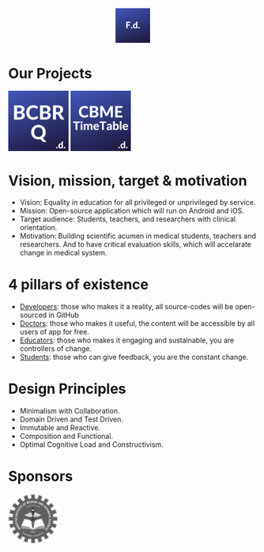 
## <p align="center"><img alt="FlutterDoctor.com" src="logos/FdCBlue.png" width="70"></p>

##
# Our Projects
 [<img alt="FlutterDoctor.com" src="logos/BCBRCBlue.png" width="122">](BCBR/BCBR_Q_Bank.md)
 [<img alt="FlutterDoctor.com" src="logos/CBMETimeTable.png" width="122">]()

  
# Vision, mission, target & motivation 
* Vision: Equality in education for all privileged or unprivileged by service.
* Mission: Open-source application which will run on Android and iOS. 
* Target audience: Students, teachers, and researchers with clinical orientation. 
* Motivation: Building scientific acumen in medical students, teachers and researchers. And to have critical evaluation skills, which will accelarate change in medical system. 

# 4 pillars of existence
* [Developers](): those who makes it a reality, all source-codes will be open-sourced in GitHub  
* [Doctors](): those who makes it useful, the content will be accessible by all users of app for free. 
* [Educators](): those who makes it engaging and sustainable, you are controllers of change.
* [Students](): those who can give feedback, you are the constant change. 

# Design Principles 
* Minimalism with Collaboration. 
* Domain Driven and Test Driven.
* Immutable and Reactive.
* Composition and Functional.
* Optimal Cognitive Load and Constructivism.


# Sponsors
<img alt="flutter doctor logo" src="logos/SponSIMATS.png" width="100">
